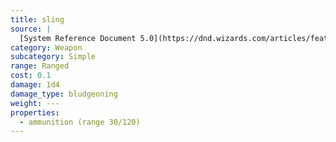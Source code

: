 ```yaml
---
title: sling
source: |
  [System Reference Document 5.0](https://dnd.wizards.com/articles/features/systems-reference-document-srd)
category: Weapon
subcategory: Simple
range: Ranged
cost: 0.1
damage: 1d4
damage_type: bludgeoning
weight: ---
properties:
  - ammunition (range 30/120)
---
```

